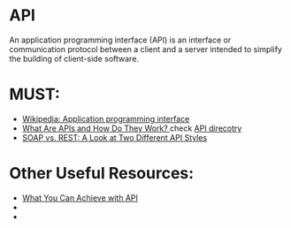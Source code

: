 # API
An application programming interface (API) is an interface or communication protocol between a client and a server intended to simplify the building of client-side software.

# MUST:
<ul>
  <li><a href="https://en.wikipedia.org/wiki/Application_programming_interface">Wikipedia: Application programming interface</a></li>
  <li><a href="https://www.programmableweb.com/api-university/what-are-apis-and-how-do-they-work">What Are APIs and How Do They Work? </a>check <a href="https://www.programmableweb.com/apis/directory?order=created&sort=desc">API direcotry</a></li>
  <li><a href="https://www.evernote.com/shard/s386/u/0/sh/414fe5d6-c771-4d7d-a0ec-d15fd01ca178/ebcdfc6d13c0142806394db7c6f56e6f">SOAP vs. REST: A Look at Two Different API Styles</a></li>
</ul>

# Other Useful Resources:
<ul>
  <li><a href="https://ifttt.com/discover">What You Can Achieve with API</a></li>
  <li><a href=""> </a></li>
  <li><a href=""> </a></li>
</ul
